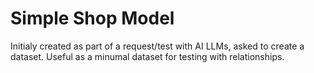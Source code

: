 # Simple Shop Model

Initialy created as part of a request/test with AI LLMs, asked to create a dataset. Useful as a minumal dataset for testing with relationships.